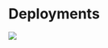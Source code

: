 # Deployments

![](https://www.plantuml.com/plantuml/proxy?src=https://raw.githubusercontent.com/jsa4000/Getting-Started-Kubernetes/main/diagrams/deploy-pod-container.puml&fmt=svg)

